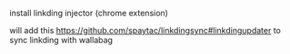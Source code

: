install linkding injector (chrome extension)

will add this https://github.com/spaytac/linkdingsync#linkdingupdater
to sync linkding with wallabag